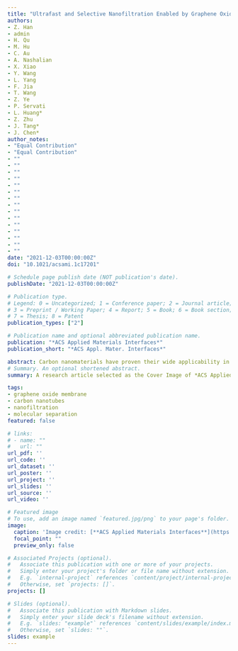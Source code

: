 ```yaml
---
title: "Ultrafast and Selective Nanofiltration Enabled by Graphene Oxide Membranes with Unzipped Carbon Nanotube Networks"
authors:
- Z. Han
- admin
- H. Qu
- M. Hu
- C. Au
- A. Nashalian
- X. Xiao
- Y. Wang
- L. Yang
- F. Jia
- T. Wang
- Z. Ye
- P. Servati
- L. Huang*
- Z. Zhu
- J. Tang*
- J. Chen*
author_notes:
- "Equal Contribution"
- "Equal Contribution"
- ""
- ""
- ""
- ""
- ""
- ""
- ""
- ""
- ""
- ""
- ""
- ""
- ""
- ""
- ""
date: "2021-12-03T00:00:00Z"
doi: "10.1021/acsami.1c17201"

# Schedule page publish date (NOT publication's date).
publishDate: "2021-12-03T00:00:00Z"

# Publication type.
# Legend: 0 = Uncategorized; 1 = Conference paper; 2 = Journal article;
# 3 = Preprint / Working Paper; 4 = Report; 5 = Book; 6 = Book section;
# 7 = Thesis; 8 = Patent
publication_types: ["2"]

# Publication name and optional abbreviated publication name.
publication: "*ACS Applied Materials Interfaces*"
publication_short: "*ACS Appl. Mater. Interfaces*"

abstract: Carbon nanomaterials have proven their wide applicability in molecular separation and water purification techniques. Here, an unzipped carbon nanotubes (CNT) embedded graphene oxide (GO) membrane (uCNTm) is reported. The multiwalled CNTs were longitudinally cut into multilayer graphene oxide nanoribbons by a modified Hummer method. To investigate the varying effects of different bandwidths of unzipped CNTs on their properties, four uCNTms were prepared by a vacuum-assisted filtration process. Unzipped-CNTs with different bandwidths were made by unzipping multiwalled CNTs with outer diameters of 0–10, 10–20, 20–30, and 30–50 nm and named uCNTm-1, uCNTm-2, uCNTm-3, and uCNTm-4, respectively. The uCNTms exhibited good stability in different pH solutions, and the water permeability of the composite membranes showed an increasing trend with the increase of the inserted uCNTm’s bandwidth up to 107 L·m–2·h–1·bar–1, which was more than 10 times greater than that of pure GO membranes. The composite membranes showed decent dye screening performance with the rejection rate of methylene blue and rhodamine B both greater than 99%.
# Summary. An optional shortened abstract.
summary: A research article selected as the Cover Image of *ACS Applied Materials Interfaces*.

tags:
- graphene oxide membrane
- carbon nanotubes
- nanofiltration
- molecular separation
featured: false

# links:
# - name: ""
#   url: ""
url_pdf: ''
url_code: ''
url_dataset: ''
url_poster: ''
url_project: ''
url_slides: ''
url_source: ''
url_video: ''

# Featured image
# To use, add an image named `featured.jpg/png` to your page's folder. 
image:
  caption: 'Image credit: [**ACS Applied Materials Interfaces**](https://pubs.acs.org/doi/10.1021/acsami.1c17201)'
  focal_point: ""
  preview_only: false

# Associated Projects (optional).
#   Associate this publication with one or more of your projects.
#   Simply enter your project's folder or file name without extension.
#   E.g. `internal-project` references `content/project/internal-project/index.md`.
#   Otherwise, set `projects: []`.
projects: []

# Slides (optional).
#   Associate this publication with Markdown slides.
#   Simply enter your slide deck's filename without extension.
#   E.g. `slides: "example"` references `content/slides/example/index.md`.
#   Otherwise, set `slides: ""`.
slides: example
---
```


